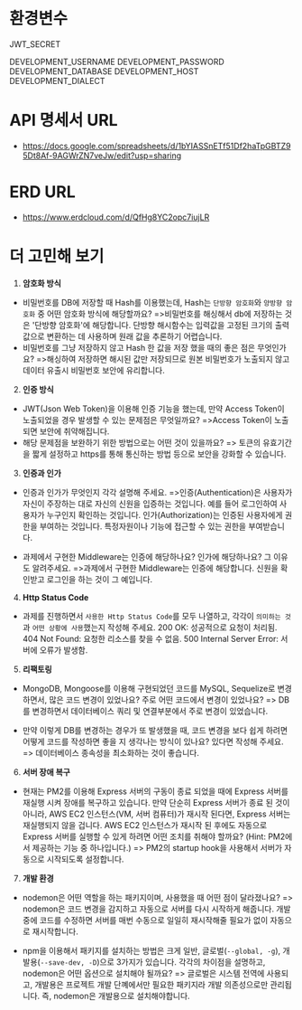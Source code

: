 # 환경변수

JWT_SECRET

DEVELOPMENT_USERNAME
DEVELOPMENT_PASSWORD
DEVELOPMENT_DATABASE
DEVELOPMENT_HOST
DEVELOPMENT_DIALECT


# API 명세서 URL

- https://docs.google.com/spreadsheets/d/1bYIASSnETf51Df2haTpGBTZ95Dt8Af-9AGWrZN7veJw/edit?usp=sharing

# ERD URL

- https://www.erdcloud.com/d/QfHg8YC2opc7iujLR
# 더 고민해 보기

1. **암호화 방식**
- 비밀번호를 DB에 저장할 때 Hash를 이용했는데, Hash는 `단방향 암호화`와 `양방향 암호화` 중 어떤 암호화 방식에 해당할까요?
=>비밀번호를 해싱해서 db에 저장하는 것은 '단방향 암호화'에 해당합니다. 단방향 해시함수는 입력값을 고정된 크기의 출력 값으로 변환하는 데 사용하며 원래 값을 추론하기 어렵습니다. 
- 비밀번호를 그냥 저장하지 않고 Hash 한 값을 저장 했을 때의 좋은 점은 무엇인가요?
=>해싱하여 저장하면 해시된 값만 저장되므로 원본 비밀번호가 노출되지 않고 데이터 유출시 비밀번호 보안에 유리합니다.

2. **인증 방식**
- JWT(Json Web Token)을 이용해 인증 기능을 했는데, 만약 Access Token이 노출되었을 경우 발생할 수 있는 문제점은 무엇일까요?
=>Access Token이 노출되면 보안에 취약해집니다. 
- 해당 문제점을 보완하기 위한 방법으로는 어떤 것이 있을까요?
=> 토큰의 유효기간을 짧게 설정하고 https를 통해 통신하는 방법 등으로 보안을 강화할 수 있습니다.

3. **인증과 인가**
- 인증과 인가가 무엇인지 각각 설명해 주세요.
=>인증(Authentication)은 사용자가 자신이 주장하는 대로 자신의 신원을 입증하는 것입니다. 예를 들어 로그인하여 사용자가 누구인지 확인하는 것입니다.
인가(Authorization)는 인증된 사용자에게 권한을 부여하는 것입니다. 특정자원이나 기능에 접근할 수 있는 권한을 부여받습니다.

- 과제에서 구현한 Middleware는 인증에 해당하나요? 인가에 해당하나요? 그 이유도 알려주세요.
=>과제에서 구현한 Middleware는 인증에 해당합니다. 신원을 확인받고 로그인을 하는 것이 그 예입니다.

4. **Http Status Code**
- 과제를 진행하면서 `사용한 Http Status Code`를 모두 나열하고, 각각이 `의미하는 것`과 `어떤 상황에 사용`했는지 작성해 주세요.
200 OK: 성공적으로 요청이 처리됨.
404 Not Found: 요청한 리소스를 찾을 수 없음.
500 Internal Server Error: 서버에 오류가 발생함.


5. **리팩토링**
- MongoDB, Mongoose를 이용해 구현되었던 코드를 MySQL, Sequelize로 변경하면서, 많은 코드 변경이 있었나요? 주로 어떤 코드에서 변경이 있었나요?
=> DB를 변경하면서 데이터베이스 쿼리 및 연결부분에서 주로 변경이 있었습니다. 

- 만약 이렇게 DB를 변경하는 경우가 또 발생했을 때, 코드 변경을 보다 쉽게 하려면 어떻게 코드를 작성하면 좋을 지 생각나는 방식이 있나요? 있다면 작성해 주세요.
=> 데이터베이스 종속성을 최소화하는 것이 좋습니다.

6. **서버 장애 복구**
- 현재는 PM2를 이용해 Express 서버의 구동이 종료 되었을 때에 Express 서버를 재실행 시켜 장애를 복구하고 있습니다. 만약 단순히 Express 서버가 종료 된 것이 아니라, AWS EC2 인스턴스(VM, 서버 컴퓨터)가 재시작 된다면, Express 서버는 재실행되지 않을 겁니다. AWS EC2 인스턴스가 재시작 된 후에도 자동으로 Express 서버를 실행할 수 있게 하려면 어떤 조치를 취해야 할까요?
(Hint: PM2에서 제공하는 기능 중 하나입니다.)
=> PM2의 startup hook을 사용해서 서버가 자동으로 시작되도록 설정합니다.

7. **개발 환경**
- nodemon은 어떤 역할을 하는 패키지이며, 사용했을 때 어떤 점이 달라졌나요?
=> nodemon은 코드 변경을 감지하고 자동으로 서버를 다시 시작하게 해줍니다. 개발 중에 코드를 수정하면 서버를 매번 수동으로 일일히 재시작해줄 필요가 없이 자동으로 재시작합니다.

- npm을 이용해서 패키지를 설치하는 방법은 크게 일반, 글로벌(`--global, -g`), 개발용(`--save-dev, -D`)으로 3가지가 있습니다. 각각의 차이점을 설명하고, nodemon은 어떤 옵션으로 설치해야 될까요?
=> 글로벌은 시스템 전역에 사용되고, 개발용은 프로젝트 개발 단꼐에서만 필요한 패키지라 개발 의존성으로만 관리됩니다. 즉, nodemon은 개발용으로 설치해야합니다.